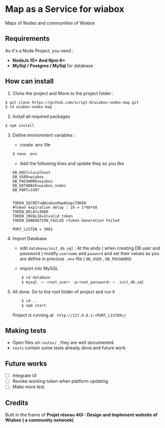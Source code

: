 # Map as a Service for wiabox
Maps of Nodes and communities of Wiabox 
## Requirements
As it's a Node Project, you need :
  * **NodeJs 10+ And Npm 6+**
  * **MySql / Postgres / MySql** for database

## How can install
1. Clone the project and Move to the project folder :

```bash
$ git clone https://github.com/script-0/wiabox-nodes-map.git
$ cd wiabox-nodes-map
```

2. Install all required packages
```bash
$ npm install
```

3. Define environment variables : 
    - create .env file
    ```bash
    $ nano .env
    ```

    - Add the following lines and update they as you like

    ```
    DB_HOST=localhost
    DB_USER=wiabox
    DB_PASSWORD=wiabox
    DB_DATABASE=wiabox_nodes
    DB_PORT=3307


    TOKEN_SECRET=@WiaboxMapASapiTOKEN
    #Token expiration delay : 1h = 1*60*60
    TOKEN_DELAY=3600
    TOKEN_INVALID=Invalid token
    TOKEN_GENERATION_FAILED =Token Generation Failed

    PORT_LISTEN = 3001
    ```

4. Import Database
    - edit `database/init_db.sql` : At the ends ( when creating DB user and password ) modify `username` and `pasword` and set their values as you are define in previous `.env` file ( `DB_USER` , `DB_PASSWORD`)

    - import into MySQL
    ```bash
        $ cd database
        $ mysql -u <root_user> -p<root_password> <  init_db.sql
    ```

5. All done. Go to the root folder of project and  run it
    ```bash
        $ cd ..
        $ npm start
    ```
    Project is running at ` http://127.0.0.1:<PORT_LISTER>/`

## Making tests
- Open files on `routes/` , they are well documented. 
- `tests` contain some tests already done and future work

## Future works

- [ ] Integrate UI
- [ ] Revoke working token when platform updating
- [ ] Make more test

## Credits
Built in the frame of **Projet réseau 4GI : Design and Implement website of Wiabox ( a community netwoek)**